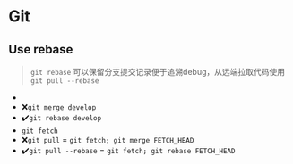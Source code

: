 # Git

## Use rebase

> `git rebase` 可以保留分支提交记录便于追溯debug，从远端拉取代码使用`git pull --rebase`

- 
- :x:`git merge develop`
- :heavy_check_mark:`git rebase develop`
- `git fetch`
- :x:`git pull` = `git fetch; git merge FETCH_HEAD`
- :heavy_check_mark:`git pull --rebase` = `git fetch; git rebase FETCH_HEAD`


